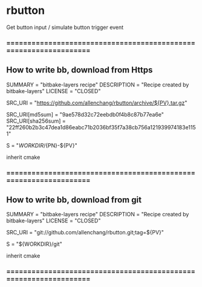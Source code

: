 # rbutton
Get button input / simulate button trigger event


### =================================================================
## How to write bb, download from Https
SUMMARY = "bitbake-layers recipe"
DESCRIPTION = "Recipe created by bitbake-layers"
LICENSE = "CLOSED"

SRC_URI = "https://github.com/allenchang/rbutton/archive/${PV}.tar.gz"


SRC_URI[md5sum] = "9ae578d32c72eebdb0f4b8c87b77ea6e"
SRC_URI[sha256sum] = "22ff260b2b3c47dea1d86eabc71b2036bf35f7a38cb756a121939974183e1151"

S = "${WORKDIR}/${PN}-${PV}"

inherit cmake

### =================================================================
## How to write bb, download from git

SUMMARY = "bitbake-layers recipe"
DESCRIPTION = "Recipe created by bitbake-layers"
LICENSE = "CLOSED"

SRC_URI = "git://github.com/allenchang/rbutton.git;tag=${PV}" 

S = "${WORKDIR}/git"

inherit cmake
### =================================================================